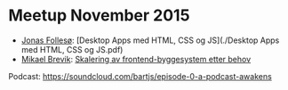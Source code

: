 # Meetup November 2015

* [Jonas Follesø](https://twitter.com/follesoe): [Desktop Apps med HTML, CSS og JS](./Desktop Apps med HTML, CSS og JS.pdf)
* [Mikael Brevik](https://twitter.com/mikaelbrevik): [Skalering av frontend-byggesystem etter behov](./SkalereFrontendBygg.pdf)

Podcast: https://soundcloud.com/bartjs/episode-0-a-podcast-awakens
